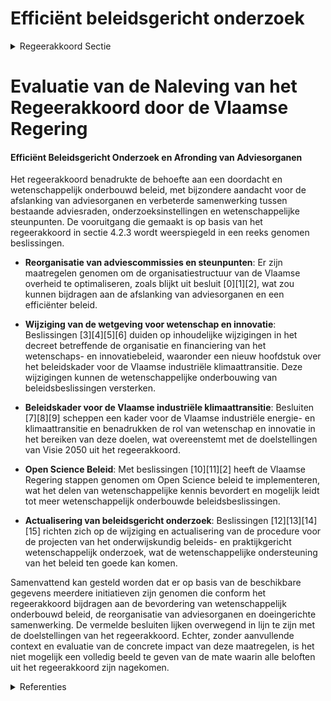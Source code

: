 # Efficiënt beleidsgericht onderzoek

<details>
        <summary>Regeerakkoord Sectie </summary>
        <p>4.2.3 Efficiënt beleidsgericht onderzoek Voor veel mensen ziet de toekomst er onzeker uit: immigratie, pensioenen, tech-nologische innovaties, klimaatwijziging,... We hebben nood aan een doordacht en wetenschappelijk onderbouwd beleid dat vandaag een antwoord biedt op de trends en onzekerheden van morgen. Er komt een afslanking van adviesorganen (raden, comités, …) waarbij we een beperkt aantal raden overhouden. We houden de werking van de reeds bestaande advies-raden, onderzoeksinstellingen, en weten-schappelijke steunpunten tegen het licht en verbeteren hun onderlinge samenwerking en interactie om zo het beleid steviger wetenschappelijker te onderbouwen. Ook de transitieprioriteiten die in het kader van Visie 2050 werden uitgerold, worden hierbij betrokken. Een meer onderbouwd beleid en het werken met adviezen moeten bijdragen aan een vlot verloop van het beleidsproces. Laattijdige adviezen worden geacht positief te zijn. </p>
        </details> 

# Evaluatie van de Naleving van het Regeerakkoord door de Vlaamse Regering

#### Efficiënt Beleidsgericht Onderzoek en Afronding van Adviesorganen

Het regeerakkoord benadrukte de behoefte aan een doordacht en wetenschappelijk onderbouwd beleid, met bijzondere aandacht voor de afslanking van adviesorganen en verbeterde samenwerking tussen bestaande adviesraden, onderzoeksinstellingen en wetenschappelijke steunpunten. De vooruitgang die gemaakt is op basis van het regeerakkoord in sectie 4.2.3 wordt weerspiegeld in een reeks genomen beslissingen.

- **Reorganisatie van adviescommissies en steunpunten**: Er zijn maatregelen genomen om de organisatiestructuur van de Vlaamse overheid te optimaliseren, zoals blijkt uit besluit \[0\]\[1\]\[2\], wat zou kunnen bijdragen aan de afslanking van adviesorganen en een efficiënter beleid. 

- **Wijziging van de wetgeving voor wetenschap en innovatie**: Beslissingen \[3\]\[4\]\[5\]\[6\] duiden op inhoudelijke wijzigingen in het decreet betreffende de organisatie en financiering van het wetenschaps- en innovatiebeleid, waaronder een nieuw hoofdstuk over het beleidskader voor de Vlaamse industriële klimaattransitie. Deze wijzigingen kunnen de wetenschappelijke onderbouwing van beleidsbeslissingen versterken.

- **Beleidskader voor de Vlaamse industriële klimaattransitie**: Besluiten \[7\]\[8\]\[9\] scheppen een kader voor de Vlaamse industriële energie- en klimaattransitie en benadrukken de rol van wetenschap en innovatie in het bereiken van deze doelen, wat overeenstemt met de doelstellingen van Visie 2050 uit het regeerakkoord.

- **Open Science Beleid**: Met beslissingen \[10\]\[11\]\[2\] heeft de Vlaamse Regering stappen genomen om Open Science beleid te implementeren, wat het delen van wetenschappelijke kennis bevordert en mogelijk leidt tot meer wetenschappelijk onderbouwde beleidsbeslissingen.

- **Actualisering van beleidsgericht onderzoek**: Beslissingen \[12\]\[13\]\[14\]\[15\] richten zich op de wijziging en actualisering van de procedure voor de projecten van het onderwijskundig beleids- en praktijkgericht wetenschappelijk onderzoek, wat de wetenschappelijke ondersteuning van het beleid ten goede kan komen.

Samenvattend kan gesteld worden dat er op basis van de beschikbare gegevens meerdere initiatieven zijn genomen die conform het regeerakkoord bijdragen aan de bevordering van wetenschappelijk onderbouwd beleid, de reorganisatie van adviesorganen en doeingerichte samenwerking. De vermelde besluiten lijken overwegend in lijn te zijn met de doelstellingen van het regeerakkoord. Echter, zonder aanvullende context en evaluatie van de concrete impact van deze maatregelen, is het niet mogelijk een volledig beeld te geven van de mate waarin alle beloften uit het regeerakkoord zijn nagekomen.

<details>
        <summary> Referenties</summary>
        **[\[0\]](https://beslissingenvlaamseregering.vlaanderen.be/?search=Wijziging%20diverse%20besluiten%20naar%20aanleiding%20van%20de%20reorganisatie%20van%20ICT%20binnen%20het%20beleidsdomein%20Kanselarij%2C%20Bestuur%2C%20Buitenlandse%20Zaken%20en%20Justitie&dateOption=select&startDate=2021-05-07T08%3A00%3A00Z&endDate=2021-05-07T08%3A00%3A00Z)** : **(2021-05-07)** Wijziging diverse besluiten naar aanleiding van de reorganisatie van ICT binnen het beleidsdomein Kanselarij, Bestuur, Buitenlandse Zaken en Justitie 

**[\[1\]](https://beslissingenvlaamseregering.vlaanderen.be/?search=Samenstelling%20en%20werking%20Stuurorgaan%20Vlaams%20informatie-%20en%20ICT-beleid%3A%20wijzigingsbesluit&dateOption=select&startDate=2020-06-26T08%3A00%3A00Z&endDate=2020-06-26T08%3A00%3A00Z)** : **(2020-06-26)** Samenstelling en werking Stuurorgaan Vlaams informatie- en ICT-beleid: wijzigingsbesluit 

**[\[2\]](https://beslissingenvlaamseregering.vlaanderen.be/?search=Vlaams%20beleidsplan%20Open%20Science%20en%20oprichting%20Open%20Science%20Board&dateOption=select&startDate=2019-12-20T09%3A00%3A00Z&endDate=2019-12-20T09%3A00%3A00Z)** : **(2019-12-20)** Vlaams beleidsplan Open Science en oprichting Open Science Board 

**[\[3\]](https://beslissingenvlaamseregering.vlaanderen.be/?search=Wijziging%20decreet%20over%20de%20organisatie%20en%20financiering%20van%20het%20wetenschaps-%20en%20innovatiebeleid&dateOption=select&startDate=2021-10-22T08%3A00%3A00Z&endDate=2021-10-22T08%3A00%3A00Z)** : **(2021-10-22)** Wijziging decreet over de organisatie en financiering van het wetenschaps- en innovatiebeleid 

**[\[4\]](https://beslissingenvlaamseregering.vlaanderen.be/?search=Wijziging%20decreet%20over%20de%20organisatie%20en%20financiering%20van%20het%20wetenschaps-%20en%20innovatiebeleid&dateOption=select&startDate=2022-01-21T09%3A00%3A00Z&endDate=2022-01-21T09%3A00%3A00Z)** : **(2022-01-21)** Wijziging decreet over de organisatie en financiering van het wetenschaps- en innovatiebeleid 

**[\[5\]](https://beslissingenvlaamseregering.vlaanderen.be/?search=Wijziging%20decreet%20over%20de%20organisatie%20en%20financiering%20van%20het%20wetenschaps-%20en%20innovatiebeleid&dateOption=select&startDate=2021-07-16T06%3A00%3A00Z&endDate=2021-07-16T06%3A00%3A00Z)** : **(2021-07-16)** Wijziging decreet over de organisatie en financiering van het wetenschaps- en innovatiebeleid 

**[\[6\]](https://beslissingenvlaamseregering.vlaanderen.be/?search=Wijziging%20decreet%20over%20de%20organisatie%20en%20financiering%20van%20het%20wetenschaps-%20en%20innovatiebeleid&dateOption=select&startDate=2022-03-25T09%3A00%3A00Z&endDate=2022-03-25T09%3A00%3A00Z)** : **(2022-03-25)** Wijziging decreet over de organisatie en financiering van het wetenschaps- en innovatiebeleid 

**[\[7\]](https://beslissingenvlaamseregering.vlaanderen.be/?search=Voorontwerp%20van%20programmanota%20ter%20bevordering%20van%20de%20Vlaamse%20industri%C3%ABle%20energie-%20en%20klimaattransitie%202022-2025&dateOption=select&startDate=2023-02-03T09%3A00%3A00Z&endDate=2023-02-03T09%3A00%3A00Z)** : **(2023-02-03)** Voorontwerp van programmanota ter bevordering van de Vlaamse industriële energie- en klimaattransitie 2022-2025 

**[\[8\]](https://beslissingenvlaamseregering.vlaanderen.be/?search=Wijziging%20samenstelling%20%E2%80%9CEthisch%20en%20Strategisch%20Adviescomit%C3%A9%E2%80%9D%20in%20het%20kader%20van%20overheidssteun%20voor%20dual%20use%20en%20militaire%20O%26O&dateOption=select&startDate=2023-05-26T08%3A00%3A00Z&endDate=2023-05-26T08%3A00%3A00Z)** : **(2023-05-26)** Wijziging samenstelling “Ethisch en Strategisch Adviescomité” in het kader van overheidssteun voor dual use en militaire O&O 

**[\[9\]](https://beslissingenvlaamseregering.vlaanderen.be/?search=Regels%20thematische%20oproep%20onderzoeksprojecten%20voor%20landbouw%20en%20voedsel%20bij%20het%20Fonds%20Wetenschappelijk%20Onderzoek%20%E2%80%93%20Vlaanderen%20%28FWO%29&dateOption=select&startDate=2023-09-29T08%3A00%3A00Z&endDate=2023-09-29T08%3A00%3A00Z)** : **(2023-09-29)** Regels thematische oproep onderzoeksprojecten voor landbouw en voedsel bij het Fonds Wetenschappelijk Onderzoek – Vlaanderen (FWO) 

**[\[10\]](https://beslissingenvlaamseregering.vlaanderen.be/?search=Samenvoeging%20beleidsdomeinen%20%27Kanselarij%20en%20Bestuur%27%20en%20%27Internationaal%20Vlaanderen%27%3A%20wijzigingsdecreet&dateOption=select&startDate=2020-09-11T08%3A00%3A00Z&endDate=2020-09-11T08%3A00%3A00Z)** : **(2020-09-11)** Samenvoeging beleidsdomeinen 'Kanselarij en Bestuur' en 'Internationaal Vlaanderen': wijzigingsdecreet 

**[\[11\]](https://beslissingenvlaamseregering.vlaanderen.be/?search=Open%20Science%20beleid%20voor%20Vlaanderen%20en%20de%20Flemish%20Open%20Science%20Board%20%28FOSB%29&dateOption=select&startDate=2020-07-17T08%3A00%3A00Z&endDate=2020-07-17T08%3A00%3A00Z)** : **(2020-07-17)** Open Science beleid voor Vlaanderen en de Flemish Open Science Board (FOSB) 

**[\[12\]](https://beslissingenvlaamseregering.vlaanderen.be/?search=Onderwijskundig%20beleids-%20en%20praktijkgericht%20wetenschappelijk%20onderzoek%3A%20actualisering%20besluit&dateOption=select&startDate=2020-09-18T08%3A00%3A00Z&endDate=2020-09-18T08%3A00%3A00Z)** : **(2020-09-18)** Onderwijskundig beleids- en praktijkgericht wetenschappelijk onderzoek: actualisering besluit 

**[\[13\]]** : **(2020-02-07)**  

**[\[14\]](https://beslissingenvlaamseregering.vlaanderen.be/?search=Themazetting%20projecten%20onderwijskundig%20beleids-%20en%20praktijkgericht%20wetenschappelijk%20onderzoek%202023&dateOption=select&startDate=2023-03-31T08%3A00%3A00Z&endDate=2023-03-31T08%3A00%3A00Z)** : **(2023-03-31)** Themazetting projecten onderwijskundig beleids- en praktijkgericht wetenschappelijk onderzoek 2023 

**[\[15\]](https://beslissingenvlaamseregering.vlaanderen.be/?search=Vierde%20beleidsprioriteit%20en%20verdeling%20aanvullende%20werkingsmiddelen%20pedagogische%20begeleidingsdiensten&dateOption=select&startDate=2023-01-20T09%3A00%3A00Z&endDate=2023-01-20T09%3A00%3A00Z)** : **(2023-01-20)** Vierde beleidsprioriteit en verdeling aanvullende werkingsmiddelen pedagogische begeleidingsdiensten 
        </details> 

